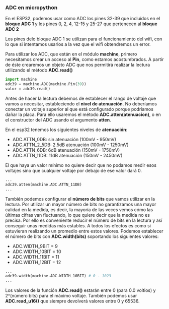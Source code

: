 ### ADC en micropython

En el ESP32, podemos usar como ADC los pines 32-39 que incluídos en el __bloque ADC 1__ y los pines 0, 2, 4, 12-15 y 25-27 que pertenecen al __bloque ADC 2__

Los pines delo bloque ADC 1 se utilizan para el funcionamiento del wifi, con lo que si intentamos usarlos a la vez que el wifi obtendremos un error.

Para utilizar los ADC, que están en el módulo __machine__, primero necesitamos crear un acceso al __Pin__, como estamos acostumbrados. A partir de éste crearemos un objeto ADC que nos permitirá realizar la lectura utilizando el método **ADC.read()**

```python
import machine
adc39 = machine.ADC(machine.Pin(39))
valor = adc39.read()
```

Antes de hacer la lectura debemos de establecer el rango de voltaje que vamos a necesitar, estableciendo el **nivel de atenuación**. No deberíamos conectar un voltaje superior al que está configurado porque podríamos dañar la placa. Para ello usaremos el método **ADC.atten(atenuacion)**, o en el constructor del ADC usando el argumento **atten**.

En el esp32 tenemos los siguientes niveles de **atenuación**:

* ADC.ATTN_0DB: sin atenuación  (100mV - 950mV)
* ADC.ATTN_2_5DB: 2.5dB atenuación (100mV - 1250mV)
* ADC.ATTN_6DB: 6dB atenuación (150mV - 1750mV)
* ADC.ATTN_11DB: 11dB atenuación (150mV - 2450mV)

El que haya un valor mínimo no quiere decir que no podamos medir esos voltajes sino que cualquier voltaje por debajo de ese valor dará 0.

```python
...
adc39.atten(machine.ADC.ATTN_11DB)
...
``` 

También podemos configurar el **número de bits** que vamos utilizar en la lectura. Por utilizar un mayor número de bits no garantizamos una mayor calidad en la medida, es decir, la mayoría de las veces vemos cómo las últimas cifras van fluctuando, lo que quiere decir que la medida no es precisa. Por ello es conveniente reducir el número de bits en la lectura y así conseguir unas medidas más estables. A todos los efectos es como si estuvieran realizando un promedio entre estos valores. Podemos establecer el número de bits con **ADC.width(bits)** soportando los siguientes valores:

* ADC.WIDTH_9BIT = 9
* ADC.WIDTH_10BIT = 10
* ADC.WIDTH_11BIT = 11
* ADC.WIDTH_12BIT = 12

```python
...
adc39.width(machine.ADC.WIDTH_10BIT) # 0 - 1023
...
``` 


Los valores de la función **ADC.read()** estarán entre 0 (para 0.0 voltios) y 2^(número bits) para el máximo voltaje. También podemos usar **ADC.read_u16()** que siempre devolverá valores entre 0 y 65536.

